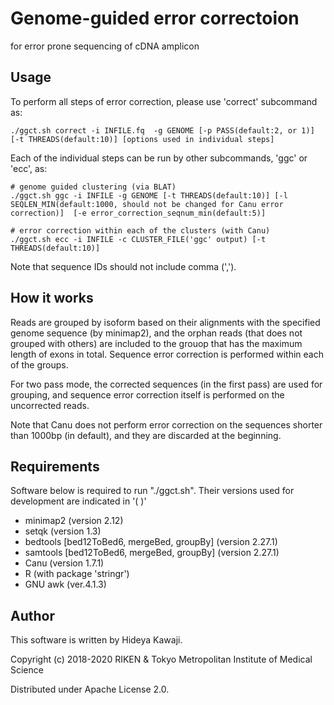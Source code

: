 # Genome-guided error correctoion 
for error prone sequencing of cDNA amplicon

Usage
---

To perform all steps of error correction, please use 'correct' subcommand as:

```
./ggct.sh correct -i INFILE.fq  -g GENOME [-p PASS(default:2, or 1)] [-t THREADS(default:10)] [options used in individual steps]
```

Each of the individual steps can be run by other subcommands,
'ggc' or 'ecc', as:

```
# genome guided clustering (via BLAT)
./ggct.sh ggc -i INFILE -g GENOME [-t THREADS(default:10)] [-l SEQLEN_MIN(default:1000, should not be changed for Canu error correction)]  [-e error_correction_seqnum_min(default:5)]

# error correction within each of the clusters (with Canu)
./ggct.sh ecc -i INFILE -c CLUSTER_FILE('ggc' output) [-t THREADS(default:10)]
```


Note that sequence IDs should not include comma (',').


How it works
------------
Reads are grouped by isoform based on their alignments with
the specified genome sequence (by minimap2), and the orphan
reads (that does not grouped with others) are included
to the grouop that has the maximum length of exons in total.
Sequence error correction is performed within each of the
groups.

For two pass mode, the corrected sequences (in the first pass)
are used for grouping, and sequence error correction itself is
performed on the uncorrected reads.

Note that Canu does not perform error correction on the sequences shorter
than 1000bp (in default), and they are discarded at the beginning.



Requirements
------------
Software below is required to run "./ggct.sh". Their versions used for
development are indicated in '( )'

* minimap2 (version 2.12)
* setqk (version 1.3)
* bedtools [bed12ToBed6, mergeBed, groupBy] (version 2.27.1)
* samtools [bed12ToBed6, mergeBed, groupBy] (version 2.27.1)
* Canu (version 1.7.1)
* R (with package 'stringr')
* GNU awk (ver.4.1.3)



Author
------
This software is written by Hideya Kawaji.

Copyright (c) 2018-2020 RIKEN & Tokyo Metropolitan Institute of Medical Science

Distributed under Apache License 2.0.

